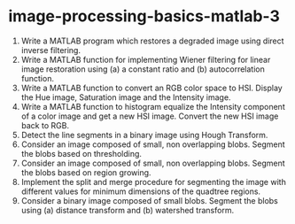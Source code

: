 # image-processing-basics-matlab-3
 
1.	Write a MATLAB program which restores a degraded image using direct inverse filtering.
2.	Write a MATLAB function for implementing Wiener filtering for linear image restoration using (a) a constant ratio and (b) autocorrelation function.
3.	Write a MATLAB function to convert an RGB color space to HSI. Display the Hue image, Saturation image and the Intensity image. 
4.	Write a MATLAB function to histogram equalize the Intensity component of a color image and get a new HSI image. Convert the new HSI image back to RGB.
5.	Detect the line segments in a binary image using Hough Transform.
6.	Consider an image composed of small, non overlapping blobs. Segment the blobs based on thresholding.
7.	Consider an image composed of small, non overlapping blobs. Segment the blobs based on region growing.
8.	Implement the split and merge procedure for segmenting the image with different values for minimum dimensions of the quadtree regions.
9.	Consider a binary image composed of small blobs. Segment the blobs using (a) distance transform and (b) watershed transform.
